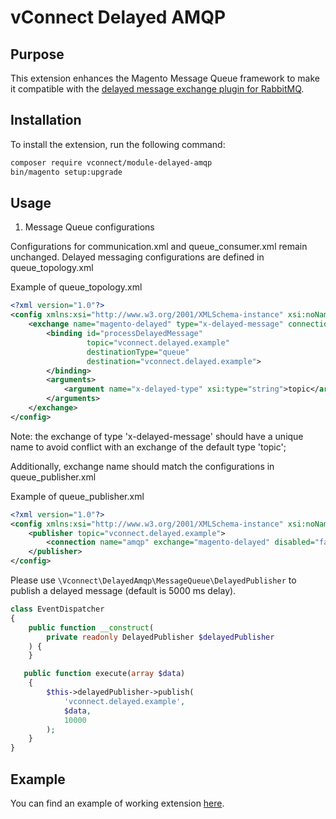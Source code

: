 # vConnect Delayed AMQP

## Purpose
This extension enhances the Magento Message Queue framework to make it compatible with the [delayed message exchange plugin for RabbitMQ](https://github.com/rabbitmq/rabbitmq-delayed-message-exchange/).

## Installation
To install the extension, run the following command:
```bash
composer require vconnect/module-delayed-amqp
bin/magento setup:upgrade
```

## Usage
1. Message Queue configurations

Configurations for communication.xml and queue_consumer.xml remain unchanged. Delayed messaging configurations are defined in queue_topology.xml

Example of queue_topology.xml
```xml
<?xml version="1.0"?>
<config xmlns:xsi="http://www.w3.org/2001/XMLSchema-instance" xsi:noNamespaceSchemaLocation="urn:vconnect:module:Vconnect_DelayedAmqp:etc/topology.xsd">
    <exchange name="magento-delayed" type="x-delayed-message" connection="amqp">
        <binding id="processDelayedMessage"
                 topic="vconnect.delayed.example"
                 destinationType="queue"
                 destination="vconnect.delayed.example">
        </binding>
        <arguments>
            <argument name="x-delayed-type" xsi:type="string">topic</argument>
        </arguments>
    </exchange>
</config>
```

Note: the exchange of type 'x-delayed-message' should have a unique name to avoid conflict with an exchange of the default type 'topic';

Additionally, exchange name should match the configurations in queue_publisher.xml

Example of queue_publisher.xml
```xml
<?xml version="1.0"?>
<config xmlns:xsi="http://www.w3.org/2001/XMLSchema-instance" xsi:noNamespaceSchemaLocation="urn:magento:framework-message-queue:etc/publisher.xsd">
    <publisher topic="vconnect.delayed.example">
        <connection name="amqp" exchange="magento-delayed" disabled="false" />
    </publisher>
</config>
```

Please use `\Vconnect\DelayedAmqp\MessageQueue\DelayedPublisher` to publish a delayed message (default is 5000 ms delay).

```php
class EventDispatcher
{
    public function __construct(
        private readonly DelayedPublisher $delayedPublisher
    ) {
    }

   public function execute(array $data)
    {
        $this->delayedPublisher->publish(
            'vconnect.delayed.example',
            $data,
            10000
        );
    }
}
```

## Example

You can find an example of working extension [here](https://github.com/vConnect-dk/delayed-amqp-example).
